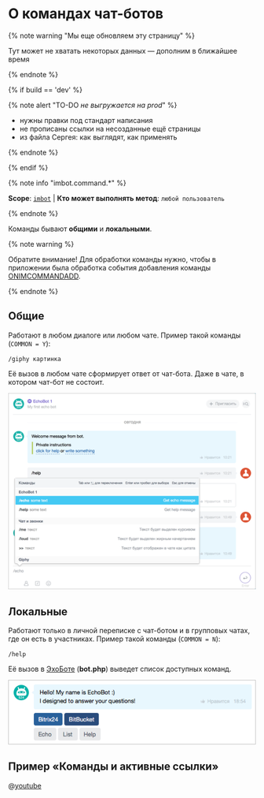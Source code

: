 # О командах чат-ботов

{% note warning "Мы еще обновляем эту страницу" %}

Тут может не хватать некоторых данных — дополним в ближайшее время

{% endnote %}

{% if build == 'dev' %}

{% note alert "TO-DO _не выгружается на prod_" %}

- нужны правки под стандарт написания
- не прописаны ссылки на несозданные ещё страницы
- из файла Сергея: как выглядят, как применять

{% endnote %}

{% endif %}

{% note info "imbot.command.*" %}

**Scope**: [`imbot`](../../scopes/permissions.md) | **Кто может выполнять метод**: `любой пользователь`

{% endnote %}

Команды бывают **общими** и **локальными**.

{% note warning %}

Обратите внимание! Для обработки команды нужно, чтобы в приложении была обработка события добавления команды [ONIMCOMMANDADD](/learning/course/index.php?COURSE_ID={SELF}&LESSON_ID=7881#onimcommandadd).

{% endnote %}

## Общие

Работают в любом диалоге или любом чате. Пример такой команды (`COMMON = Y`):

```
/giphy картинка
```

Её вызов в любом чате сформирует ответ от чат-бота. Даже в чате, в котором чат-бот не состоит.

![Выбор команды](./_images/command1_sm.png)

## Локальные

Работают только в личной переписке с чат-ботом и в групповых чатах, где он есть в участниках. Пример такой команды (`COMMON = N`):

```
/help
```

Её вызов в [ЭхоБоте](https://dev.1c-bitrix.ru/~b24bots) (**bot.php**) выведет список доступных команд.

![Выбор команды](./_images/keyboard1.png)

## Пример «Команды и активные ссылки»

@[youtube](10G8hIBOXRc)
